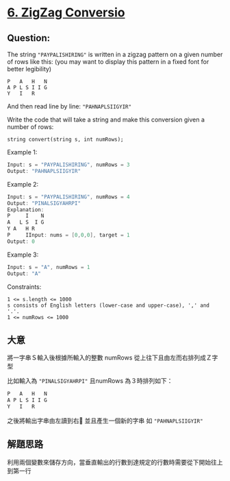 # [6. ZigZag Conversio](https://leetcode.com/problems/zigzag-conversion/)

## Question:


The string `"PAYPALISHIRING"` is written in a zigzag pattern on a given number of rows like this: (you may want to display this pattern in a fixed font for better legibility)

```
P   A   H   N
A P L S I I G
Y   I   R
```

And then read line by line: `"PAHNAPLSIIGYIR"`

Write the code that will take a string and make this conversion given a number of rows:

```
string convert(string s, int numRows);
```


Example 1:

```go
Input: s = "PAYPALISHIRING", numRows = 3
Output: "PAHNAPLSIIGYIR"
```

Example 2:

```go
Input: s = "PAYPALISHIRING", numRows = 4
Output: "PINALSIGYAHRPI"
Explanation:
P     I    N
A   L S  I G
Y A   H R
P     IInput: nums = [0,0,0], target = 1
Output: 0
```

Example 3:

```go
Input: s = "A", numRows = 1
Output: "A"
```

Constraints:

```
1 <= s.length <= 1000
s consists of English letters (lower-case and upper-case), ',' and '.'.
1 <= numRows <= 1000
```

## 大意

將一字串Ｓ輸入後根據所輸入的整數 numRows 從上往下且由左而右排列成Ｚ字型

比如輸入為 `"PINALSIGYAHRPI"` 且numRows 為３時排列如下：

```go
P   A   H   N
A P L S I I G
Y   I   R
```

之後將輸出字串由左讀到右 並且產生一個新的字串 如 `"PAHNAPLSIIGYIR"`

## 解題思路

利用兩個變數來儲存方向，當垂直輸出的行數到達規定的行數時需要從下開始往上到第一行
